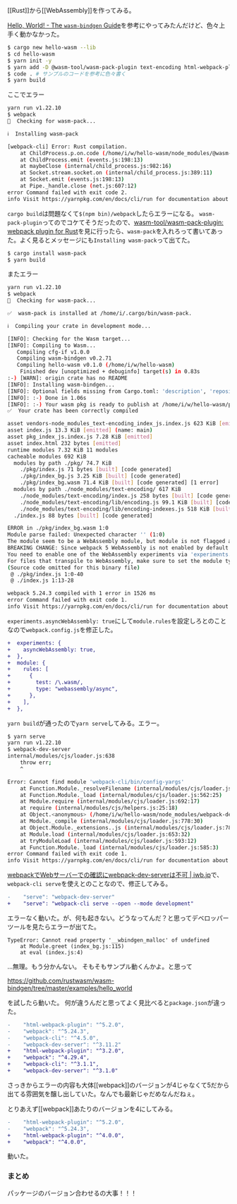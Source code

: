 [[Rust]]から[[WebAssembly]]を作ってみる。

[Hello, World! - The `wasm-bindgen` Guide](https://rustwasm.github.io/docs/wasm-bindgen/examples/hello-world.html)を参考にやってみたんだけど、色々上手く動かなかった。

```bash
$ cargo new hello-wasm --lib
$ cd hello-wasm
$ yarn init -y
$ yarn add -D @wasm-tool/wasm-pack-plugin text-encoding html-webpack-plugin webpack webpack-cli webpack-dev-server
$ code . # サンプルのコードを参考に色々書く
$ yarn build
```

ここでエラー

```bash
yarn run v1.22.10
$ webpack
🧐  Checking for wasm-pack...

ℹ️  Installing wasm-pack 

[webpack-cli] Error: Rust compilation.
    at ChildProcess.p.on.code (/home/i/w/hello-wasm/node_modules/@wasm-tool/wasm-pack-plugin/plugin.js:221:16)
    at ChildProcess.emit (events.js:198:13)
    at maybeClose (internal/child_process.js:982:16)
    at Socket.stream.socket.on (internal/child_process.js:389:11)
    at Socket.emit (events.js:198:13)
    at Pipe._handle.close (net.js:607:12)
error Command failed with exit code 2.
info Visit https://yarnpkg.com/en/docs/cli/run for documentation about this command.
```

`cargo build`は問題なくて`$(npm bin)/webpack`したらエラーになる。
`wasm-pack-plugin`ってのでコケてそうだったので、[wasm-tool/wasm-pack-plugin: webpack plugin for Rust](https://github.com/wasm-tool/wasm-pack-plugin)を見に行ったら、`wasm-pack`を入れろって書いてあった。よく見るとメッセージにも`Installing wasm-pack`って出てた。

```bash
$ cargo install wasm-pack
$ yarn build
```

またエラー

```bash
yarn run v1.22.10
$ webpack
🧐  Checking for wasm-pack...

✅  wasm-pack is installed at /home/i/.cargo/bin/wasm-pack. 

ℹ️  Compiling your crate in development mode...

[INFO]: Checking for the Wasm target...
[INFO]: Compiling to Wasm...
   Compiling cfg-if v1.0.0
   Compiling wasm-bindgen v0.2.71
   Compiling hello-wasm v0.1.0 (/home/i/w/hello-wasm)
    Finished dev [unoptimized + debuginfo] target(s) in 0.83s
:-) [WARN]: origin crate has no README
[INFO]: Installing wasm-bindgen...
[INFO]: Optional fields missing from Cargo.toml: 'description', 'repository', and 'license'. These are not necessary, but recommended
[INFO]: :-) Done in 1.06s
[INFO]: :-) Your wasm pkg is ready to publish at /home/i/w/hello-wasm/pkg.
✅  Your crate has been correctly compiled

asset vendors-node_modules_text-encoding_index_js.index.js 623 KiB [emitted] (id hint: vendors)
asset index.js 13.3 KiB [emitted] (name: main)
asset pkg_index_js.index.js 7.28 KiB [emitted]
asset index.html 232 bytes [emitted]
runtime modules 7.32 KiB 11 modules
cacheable modules 692 KiB
  modules by path ./pkg/ 74.7 KiB
    ./pkg/index.js 71 bytes [built] [code generated]
    ./pkg/index_bg.js 3.25 KiB [built] [code generated]
    ./pkg/index_bg.wasm 71.4 KiB [built] [code generated] [1 error]
  modules by path ./node_modules/text-encoding/ 617 KiB
    ./node_modules/text-encoding/index.js 258 bytes [built] [code generated]
    ./node_modules/text-encoding/lib/encoding.js 99.1 KiB [built] [code generated]
    ./node_modules/text-encoding/lib/encoding-indexes.js 518 KiB [built] [code generated]
  ./index.js 88 bytes [built] [code generated]

ERROR in ./pkg/index_bg.wasm 1:0
Module parse failed: Unexpected character '' (1:0)
The module seem to be a WebAssembly module, but module is not flagged as WebAssembly module for webpack.
BREAKING CHANGE: Since webpack 5 WebAssembly is not enabled by default and flagged as experimental feature.
You need to enable one of the WebAssembly experiments via 'experiments.asyncWebAssembly: true' (based on async modules) or 'experiments.syncWebAssembly: true' (like webpack 4, deprecated).
For files that transpile to WebAssembly, make sure to set the module type in the 'module.rules' section of the config (e. g. 'type: "webassembly/async"').
(Source code omitted for this binary file)
 @ ./pkg/index.js 1:0-40
 @ ./index.js 1:13-28

webpack 5.24.3 compiled with 1 error in 1526 ms
error Command failed with exit code 1.
info Visit https://yarnpkg.com/en/docs/cli/run for documentation about this command.
```

`experiments.asyncWebAssembly: true`にして`module.rules`を設定しろとのことなので`webpack.config.js`を修正した。

```diff
+  experiments: {
+    asyncWebAssembly: true,
+  },
+  module: {
+    rules: [
+      {
+        test: /\.wasm/,
+        type: "webassembly/async",
+      },
+    ],
+  },
```

`yarn build`が通ったので`yarn serve`してみる。エラー。

```bash
$ yarn serve
yarn run v1.22.10
$ webpack-dev-server
internal/modules/cjs/loader.js:638
    throw err;
    ^

Error: Cannot find module 'webpack-cli/bin/config-yargs'
    at Function.Module._resolveFilename (internal/modules/cjs/loader.js:636:15)
    at Function.Module._load (internal/modules/cjs/loader.js:562:25)
    at Module.require (internal/modules/cjs/loader.js:692:17)
    at require (internal/modules/cjs/helpers.js:25:18)
    at Object.<anonymous> (/home/i/w/hello-wasm/node_modules/webpack-dev-server/bin/webpack-dev-server.js:65:1)
    at Module._compile (internal/modules/cjs/loader.js:778:30)
    at Object.Module._extensions..js (internal/modules/cjs/loader.js:789:10)
    at Module.load (internal/modules/cjs/loader.js:653:32)
    at tryModuleLoad (internal/modules/cjs/loader.js:593:12)
    at Function.Module._load (internal/modules/cjs/loader.js:585:3)
error Command failed with exit code 1.
info Visit https://yarnpkg.com/en/docs/cli/run for documentation about this command.
```

[webpackでWebサーバーでの確認にwebpack-dev-serverは不可 | iwb.jp](https://iwb.jp/webpack-cli-dev-server-error-config-yargs/)で、`webpack-cli serve`を使えとのことなので、修正してみる。

```diff
-    "serve": "webpack-dev-server"
+    "serve": "webpack-cli serve --open --mode development"
```

エラーなく動いた。が、何も起きない。どうなってんだ？と思ってデベロッパーツールを見たらエラーが出てた。

```
TypeError: Cannot read property '__wbindgen_malloc' of undefined
    at Module.greet (index_bg.js:115)
    at eval (index.js:4)
```

…無理。もう分かんない。
そもそもサンプル動くんかよ。と思って

https://github.com/rustwasm/wasm-bindgen/tree/master/examples/hello_world

を試したら動いた。
何が違うんだと思ってよく見比べると`package.json`が違った。

```diff
-    "html-webpack-plugin": "^5.2.0",
-    "webpack": "^5.24.3",
-    "webpack-cli": "^4.5.0",
-    "webpack-dev-server": "^3.11.2"
+    "html-webpack-plugin": "^3.2.0",
+    "webpack": "^4.29.4",
+    "webpack-cli": "^3.1.1",
+    "webpack-dev-server": "^3.1.0"
```

さっきからエラーの内容も大体[[webpack]]のバージョンが4じゃなくて5だから出てる雰囲気を醸し出していた。なんでも最新じゃだめなんだねぇ。

とりあえず[[webpack]]あたりのバージョンを4にしてみる。

```diff
-    "html-webpack-plugin": "^5.2.0",
-    "webpack": "^5.24.3",
+    "html-webpack-plugin": "^4.0.0",
+    "webpack": "^4.0.0",
```

動いた。

### まとめ

パッケージのバージョン合わせるの大事！！！
